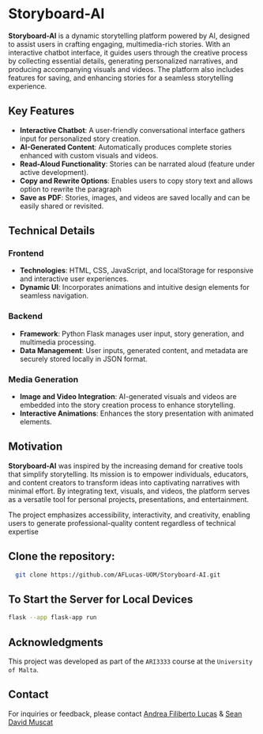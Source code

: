 # Storyboard-AI

**Storyboard-AI** is a dynamic storytelling platform powered by AI, designed to assist users in crafting engaging, multimedia-rich stories. With an interactive chatbot interface, it guides users through the creative process by collecting essential details, generating personalized narratives, and producing accompanying visuals and videos. The platform also includes features for saving, and enhancing stories for a seamless storytelling experience.

## Key Features

- **Interactive Chatbot**: A user-friendly conversational interface gathers input for personalized story creation.  
- **AI-Generated Content**: Automatically produces complete stories enhanced with custom visuals and videos.  
- **Read-Aloud Functionality**: Stories can be narrated aloud (feature under active development).  
- **Copy and Rewrite Options**: Enables users to copy story text and allows option to rewrite the paragraph  
- **Save as PDF**: Stories, images, and videos are saved locally and can be easily shared or revisited.  

## Technical Details

### Frontend  

- **Technologies**: HTML, CSS, JavaScript, and localStorage for responsive and interactive user experiences.  
- **Dynamic UI**: Incorporates animations and intuitive design elements for seamless navigation.  

### Backend  

- **Framework**: Python Flask manages user input, story generation, and multimedia processing.  
- **Data Management**: User inputs, generated content, and metadata are securely stored locally in JSON format.  

### Media Generation  

- **Image and Video Integration**: AI-generated visuals and videos are embedded into the story creation process to enhance storytelling.  
- **Interactive Animations**: Enhances the story presentation with animated elements.

## Motivation

**Storyboard-AI** was inspired by the increasing demand for creative tools that simplify storytelling. Its mission is to empower individuals, educators, and content creators to transform ideas into captivating narratives with minimal effort. By integrating text, visuals, and videos, the platform serves as a versatile tool for personal projects, presentations, and entertainment.

The project emphasizes accessibility, interactivity, and creativity, enabling users to generate professional-quality content regardless of technical expertise

## Clone the repository:
  ```bash
    git clone https://github.com/AFLucas-UOM/Storyboard-AI.git
  ```

## To Start the Server for Local Devices
  ```bash
  flask --app flask-app run
  ```

## Acknowledgments

This project was developed as part of the `ARI3333` course at the `University of Malta`.

## Contact

For inquiries or feedback, please contact [Andrea Filiberto Lucas](mailto:andrealucasmalta@gmail.com) & [Sean David Muscat](mailto:seanmuscat@outlook.com)
